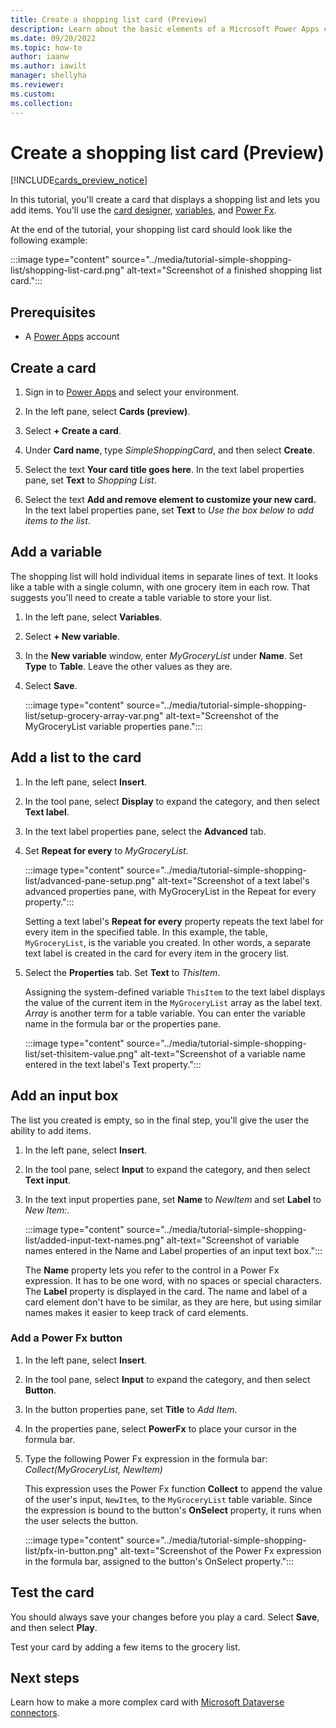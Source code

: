 ```yaml
---
title: Create a shopping list card (Preview)
description: Learn about the basic elements of a Microsoft Power Apps card by creating a shopping list card.
ms.date: 09/20/2022
ms.topic: how-to
author: iaanw
ms.author: iawilt
manager: shellyha
ms.reviewer: 
ms.custom: 
ms.collection: 
---
```


# Create a shopping list card (Preview)

[!INCLUDE[cards_preview_notice](../includes/preview-include.md)]

In this tutorial, you'll create a card that displays a shopping list and lets you add items. You'll use the [card designer](../make-a-card/designer-overview.md), [variables](../make-a-card/variables/variables.md), and [Power Fx](../make-a-card/power-fx/intro-to-pfx.md).

At the end of the tutorial, your shopping list card should look like the following example:

:::image type="content" source="../media/tutorial-simple-shopping-list/shopping-list-card.png" alt-text="Screenshot of a finished shopping list card.":::

## Prerequisites

- A [Power Apps](https://powerapps.microsoft.com/) account

## Create a card

1. Sign in to [Power Apps](https://make.powerapps.com) and select your environment.

1. In the left pane, select **Cards (preview)**.

1. Select **+ Create a card**.

1. Under **Card name**, type *SimpleShoppingCard*, and then select **Create**.

1. Select the text **Your card title goes here**. In the text label properties pane, set **Text** to *Shopping List*.

1. Select the text **Add and remove element to customize your new card.** In the text label properties pane, set **Text** to *Use the box below to add items to the list*.

## Add a variable

The shopping list will hold individual items in separate lines of text. It looks like a table with a single column, with one grocery item in each row. That suggests you'll need to create a table variable to store your list.

1. In the left pane, select **Variables**.
1. Select **+ New variable**.
1. In the **New variable** window, enter *MyGroceryList* under **Name**. Set **Type** to **Table**. Leave the other values as they are.
1. Select **Save**.

   :::image type="content" source="../media/tutorial-simple-shopping-list/setup-grocery-array-var.png" alt-text="Screenshot of the MyGroceryList variable properties pane.":::

## Add a list to the card

1. In the left pane, select **Insert**.
1. In the tool pane, select **Display** to expand the category, and then select **Text label**.
1. In the text label properties pane, select the **Advanced** tab.
1. Set **Repeat for every** to *MyGroceryList*.

   :::image type="content" source="../media/tutorial-simple-shopping-list/advanced-pane-setup.png" alt-text="Screenshot of a text label's advanced properties pane, with MyGroceryList in the Repeat for every property.":::

   Setting a text label's **Repeat for every** property repeats the text label for every item in the specified table. In this example, the table, `MyGroceryList`, is the variable you created. In other words, a separate text label is created in the card for every item in the grocery list.

1. Select the **Properties** tab. Set **Text** to *ThisItem*.

   Assigning the system-defined variable `ThisItem` to the text label displays the value of the current item in the `MyGroceryList` array as the label text. *Array* is another term for a table variable. You can enter the variable name in the formula bar or the properties pane.

    :::image type="content" source="../media/tutorial-simple-shopping-list/set-thisitem-value.png" alt-text="Screenshot of a variable name entered in the text label's Text property.":::

## Add an input box

The list you created is empty, so in the final step, you'll give the user the ability to add items.

1. In the left pane, select **Insert**.
1. In the tool pane, select **Input** to expand the category, and then select **Text input**.
1. In the text input properties pane, set **Name** to *NewItem* and set **Label** to *New Item:*.

   :::image type="content" source="../media/tutorial-simple-shopping-list/added-input-text-names.png" alt-text="Screenshot of variable names entered in the Name and Label properties of an input text box.":::

   The **Name** property lets you refer to the control in a Power Fx expression. It has to be one word, with no spaces or special characters. The **Label** property is displayed in the card. The name and label of a card element don't have to be similar, as they are here, but using similar names makes it easier to keep track of card elements.

### Add a Power Fx button

1. In the left pane, select **Insert**.
1. In the tool pane, select **Input** to expand the category, and then select **Button**.
1. In the button properties pane, set **Title** to *Add Item*.
1. In the properties pane, select **PowerFx** to place your cursor in the formula bar.
1. Type the following Power Fx expression in the formula bar: *Collect(MyGroceryList, NewItem)*

    This expression uses the Power Fx function **Collect** to append the value of the user's input, `NewItem`, to the `MyGroceryList` table variable. Since the expression is bound to the button's **OnSelect** property, it runs when the user selects the button.

    :::image type="content" source="../media/tutorial-simple-shopping-list/pfx-in-button.png" alt-text="Screenshot of the Power Fx expression in the formula bar, assigned to the button's OnSelect property.":::

## Test the card

You should always save your changes before you play a card. Select **Save**, and then select **Play**.

Test your card by adding a few items to the grocery list.

## Next steps

Learn how to make a more complex card with [Microsoft Dataverse connectors](dataverse-card.md).
